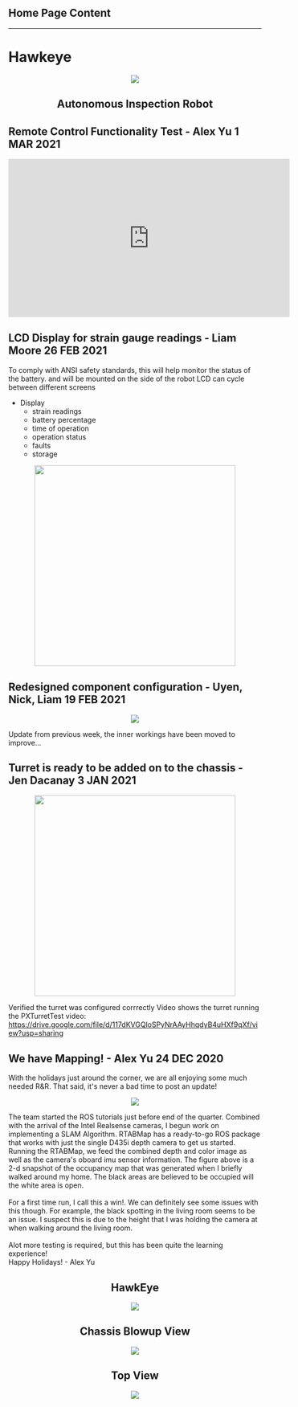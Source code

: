 ## Home Page Content
___
# Hawkeye

<p align="center">
  <img src="docs/photos/CREO_right_2.JPG"/>
</p>
<div align="center"><H2> Autonomous Inspection Robot</H2>
</div>

## Remote Control Functionality Test - Alex Yu 1 MAR 2021

<iframe width="560" height="315" src="https://www.youtube.com/embed/hM1WgEU2hRA" frameborder="0" allow="accelerometer; autoplay; clipboard-write; encrypted-media; gyroscope; picture-in-picture" allowfullscreen></iframe>


## LCD Display for strain gauge readings - Liam Moore 26 FEB 2021
To comply with ANSI safety standards, this will help monitor the status of the battery.
and will be mounted on the side of the robot
LCD can cycle between different screens
- Display 
  - strain readings
  - battery percentage
  - time of operation
  - operation status
  - faults
  - storage

<p align="center">
  <img src="docs/photos/lcd_display_straingauge.jpg" width= "400" height ="400"/>
</p>

## Redesigned component configuration - Uyen, Nick, Liam 19 FEB 2021
<p align="center">
  <img src="docs/photos/chassis_redesign.JPG" />
</p>

Update from previous week, the inner workings have been moved to improve...



## Turret is ready to be added on to the chassis - Jen Dacanay 3 JAN 2021
<p align="center">
  <img src="docs/photos/turret_built.png" width= "400" height ="400"/>
</p>

Verified the turret was configured corrrectly
  Video shows the turret running the PXTurretTest
  video: https://drive.google.com/file/d/117dKVGQloSPyNrAAyHhqdyB4uHXf9qXf/view?usp=sharing


## We have Mapping! - Alex Yu 24 DEC 2020
With the holidays just around the corner, we are all enjoying some much needed R&R. That said, it's never a bad time to post an update!
<p align="center">
  <img src="docs/photos/Occupancy Map of My House.png" />
</p>

The team started the ROS tutorials just before end of the quarter. Combined with the arrival of the Intel Realsense cameras, I begun work on implementing a SLAM Algorithm. RTABMap has a ready-to-go ROS package that works with just the single D435i depth camera to get us started. Running the RTABMap, we feed the combined depth and color image as well as the camera's oboard imu sensor information. The figure above is a 2-d snapshot of the occupancy map that was generated when I briefly walked around my home. The black areas are believed to be occupied will the white area is open. <br>
<br>For a first time run, I call this a win!. We can definitely see some issues with this though. For example, the black spotting in the living room seems to be an issue. I suspect this is due to the height that I was holding the camera at when walking around the living room. <br> <br> 
Alot more testing is required, but this has been quite the learning experience!<br>
Happy Holidays! - Alex Yu

<div align="center"><H2>HawkEye</H2>
<p align="center">
  <img src="docs/photos/CREO_right.jpg" />
</p>
<H2>Chassis Blowup View</H2>
<p align="center">
  <img src="docs/photos/CREO_chassisblowup.png" />
</p>
<H2>Top View</H2>
<p align="center">
  <img src="docs/photos/CREO_top.jpg" />
</p>
</div>
